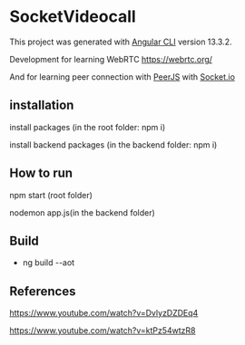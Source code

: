 # SocketVideocall

This project was generated with [Angular CLI](https://github.com/angular/angular-cli) version 13.3.2.

Development for learning WebRTC  https://webrtc.org/

And for learning peer connection with [PeerJS](https://peerjs.com/)
with [Socket.io](https://socket.io/)

## installation

install packages (in the root folder: npm i)

install backend packages (in the backend folder: npm i)

## How to run

npm start (root folder)

nodemon app.js(in the backend folder)


## Build

- ng build --aot

## References

https://www.youtube.com/watch?v=DvlyzDZDEq4

https://www.youtube.com/watch?v=ktPz54wtzR8

